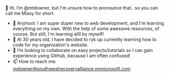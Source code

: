 👋 Hi, I’m @mtdowner, but I'm unsure how to pronounce that.. so you can call me Missy for short. 
- 👀 Anyhoot: I am super duper new to web development, and I'm learning everything on my own. With the help of some awesome resources, of course. But still, I'm learning allll by myself!
- 🌱 At 30 years old, I have decided to  ryk up  currently learning how to code for my organization's website.
- 💞️ I’m looking to collaborate on easy projects/tutorials so I can gain experience using GitHub, because I am often confused! 
- 📫 How to reach me: <URL> mdowner@southwestrecoveryalliance.onmicrosoft.com </URL>

<!---
mtdowner/mtdowner is a ✨ special ✨ repository because its `README.md` (this file) appears on your GitHub profile.
You can click the Preview link to take a look at your changes.
--->
